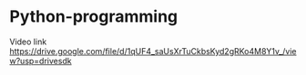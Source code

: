 # Python-programming
Video link
https://drive.google.com/file/d/1qUF4_saUsXrTuCkbsKyd2gRKo4M8Y1v_/view?usp=drivesdk

